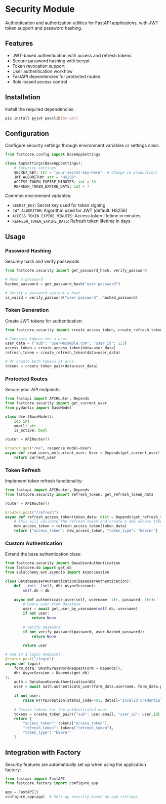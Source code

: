 # Security Module

Authentication and authorization utilities for FastAPI applications, with JWT token support and password hashing.

## Features

- JWT-based authentication with access and refresh tokens
- Secure password hashing with bcrypt
- Token revocation support
- User authentication workflow
- FastAPI dependencies for protected routes
- Role-based access control

## Installation

Install the required dependencies:

```bash
pip install pyjwt passlib[bcrypt]
```

## Configuration

Configure security settings through environment variables or settings class:

```python
from fastcore.config import BaseAppSettings

class AppSettings(BaseAppSettings):
    # Security settings
    SECRET_KEY: str = "your-secret-key-here"  # Change in production!
    JWT_ALGORITHM: str = "HS256"
    ACCESS_TOKEN_EXPIRE_MINUTES: int = 30
    REFRESH_TOKEN_EXPIRE_DAYS: int = 7
```

Common environment variables:
- `SECRET_KEY`: Secret key used for token signing
- `JWT_ALGORITHM`: Algorithm used for JWT (default: HS256)
- `ACCESS_TOKEN_EXPIRE_MINUTES`: Access token lifetime in minutes
- `REFRESH_TOKEN_EXPIRE_DAYS`: Refresh token lifetime in days

## Usage

### Password Hashing

Securely hash and verify passwords:

```python
from fastcore.security import get_password_hash, verify_password

# Hash a password
hashed_password = get_password_hash("user-password")

# Verify a password against a hash
is_valid = verify_password("user-password", hashed_password)
```

### Token Generation

Create JWT tokens for authentication:

```python
from fastcore.security import create_access_token, create_refresh_token

# Generate tokens for a user
user_data = {"sub": "user@example.com", "user_id": 123}
access_token = create_access_token(data=user_data)
refresh_token = create_refresh_token(data=user_data)

# Or create both tokens at once
tokens = create_token_pair(data=user_data)
```

### Protected Routes

Secure your API endpoints:

```python
from fastapi import APIRouter, Depends
from fastcore.security import get_current_user
from pydantic import BaseModel

class User(BaseModel):
    id: int
    email: str
    is_active: bool

router = APIRouter()

@router.get("/me", response_model=User)
async def read_users_me(current_user: User = Depends(get_current_user)):
    return current_user
```

### Token Refresh

Implement token refresh functionality:

```python
from fastapi import APIRouter, Depends
from fastcore.security import refresh_token, get_refresh_token_data

router = APIRouter()

@router.post("/refresh")
async def refresh_access_token(token_data: dict = Depends(get_refresh_token_data)):
    # This will validate the refresh token and create a new access token
    new_access_token = refresh_access_token(token_data)
    return {"access_token": new_access_token, "token_type": "bearer"}
```

### Custom Authentication

Extend the base authentication class:

```python
from fastcore.security import BaseUserAuthentication
from fastcore.db import get_db
from sqlalchemy.ext.asyncio import AsyncSession

class DatabaseUserAuthentication(BaseUserAuthentication):
    def __init__(self, db: AsyncSession):
        self.db = db
        
    async def authenticate_user(self, username: str, password: str):
        # Query user from database
        user = await get_user_by_username(self.db, username)
        if not user:
            return None
            
        # Verify password
        if not verify_password(password, user.hashed_password):
            return None
            
        return user

# Use in a login endpoint
@router.post("/login")
async def login(
    form_data: OAuth2PasswordRequestForm = Depends(),
    db: AsyncSession = Depends(get_db)
):
    auth = DatabaseUserAuthentication(db)
    user = await auth.authenticate_user(form_data.username, form_data.password)
    
    if not user:
        raise HTTPException(status_code=401, detail="Invalid credentials")
        
    # Create tokens for the authenticated user
    tokens = create_token_pair({"sub": user.email, "user_id": user.id})
    return {
        "access_token": tokens["access_token"],
        "refresh_token": tokens["refresh_token"],
        "token_type": "bearer"
    }
```

## Integration with Factory

Security features are automatically set up when using the application factory:

```python
from fastapi import FastAPI
from fastcore.factory import configure_app

app = FastAPI()
configure_app(app)  # Sets up security based on app settings
```